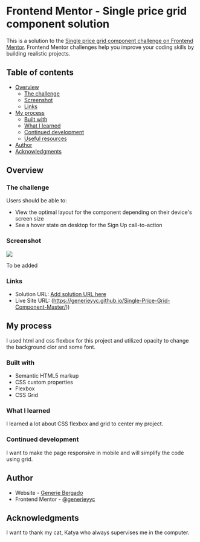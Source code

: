 # Frontend Mentor - Single price grid component solution

This is a solution to the [Single price grid component challenge on Frontend Mentor](https://www.frontendmentor.io/challenges/single-price-grid-component-5ce41129d0ff452fec5abbbc). Frontend Mentor challenges help you improve your coding skills by building realistic projects. 

## Table of contents

- [Overview](#overview)
  - [The challenge](#the-challenge)
  - [Screenshot](#screenshot)
  - [Links](#links)
- [My process](#my-process)
  - [Built with](#built-with)
  - [What I learned](#what-i-learned)
  - [Continued development](#continued-development)
  - [Useful resources](#useful-resources)
- [Author](#author)
- [Acknowledgments](#acknowledgments)


## Overview

### The challenge

Users should be able to:

- View the optimal layout for the component depending on their device's screen size
- See a hover state on desktop for the Sign Up call-to-action

### Screenshot

![](./screenshot.jpg)

To be added

### Links

- Solution URL: [Add solution URL here](https://your-solution-url.com)
- Live Site URL: (https://generieyyc.github.io/Single-Price-Grid-Component-Master/))

## My process

I used html and css flexbox for this project and utilized opacity to change the background clor and some font.

### Built with

- Semantic HTML5 markup
- CSS custom properties
- Flexbox
- CSS Grid


### What I learned

I learned a lot about CSS flexbox and grid to center my project.



### Continued development

I want to make the page responsive in mobile and will simplify the code using grid.



## Author

- Website - [Generie Bergado](https://www.your-site.com)
- Frontend Mentor - [@generieyyc](https://www.frontendmentor.io/profile/generie)


## Acknowledgments

I want to thank my cat, Katya who always supervises me in the computer. 


